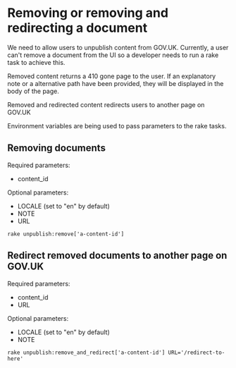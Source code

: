# Removing or removing and redirecting a document

We need to allow users to unpublish content from GOV.UK. Currently, a user can't
remove a document from the UI so a developer needs to run a rake task to
achieve this.

Removed content returns a 410 gone page to the user. If an explanatory note or
a alternative path have been provided, they will be displayed in the body of
the page.

Removed and redirected content redirects users to another page on GOV.UK

Environment variables are being used to pass parameters to the rake tasks.

## Removing documents

Required parameters:

- content_id

Optional parameters:

- LOCALE (set to "en" by default)
- NOTE
- URL

```
rake unpublish:remove['a-content-id']
```

## Redirect removed documents to another page on GOV.UK

Required parameters:

- content_id
- URL

Optional parameters:

- LOCALE (set to "en" by default)
- NOTE

```
rake unpublish:remove_and_redirect['a-content-id'] URL='/redirect-to-here'
```
